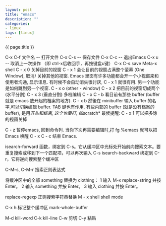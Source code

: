 ```yaml
---
layout: post
title: "emacs"
description: ""
categories:    
- linux
tags: [linux]
---
```

{{ page.title }}

C-x C-f 文件名 -- 打开文件
C-x C-s -- 保存文件
C-x C-c -- 退出Emacs
C-x u -- 取消上一次操作 （即 ctrl-x后收回手，再按键盘u键）
C-x C-s save 
Meta-x shell 
C - x 0 关掉目前的视窗
C - x 1 会让目前的视窗占满整个萤幕 (One Window),
取消/ 关掉其他的视窗.
Emacs 里面有许多功能都会开一个小视窗来和使用者沟通, 显示讯息.
有时候不会自动消失很讨厌, C - x 1 就很有用.
另一个功能是如何跳到另一个视窗.
C - x o (other - window)
C - x 2 把目前的视窗切成两个 (水平分割)
C - x 3 (垂直分割)
多档编辑
C - x C - b 看目前有那些 buffer (buffer 就是 emacs 放开起的档案的地方).
C - x b 然後在 minibuffer 输入 buffer 的名字,可以切换编辑 buffer.
TAB 键也有作用. 有些内部的 buffer (就是没有档案的 buffer),
是用*开头和结束, 这个也要打, 如*scratch*
最候提醒:
C - x 1 可以把多馀的视窗关掉

C - z 暂停emacs, 回到命令列. 当你下次再需要编辑时,打 fg %emacs
就可以把 Emacs 唤醒
C - x C - c 结束 Emacs.

isearch-forward 函数，绑定到 C-s。它从缓冲区中光标处开始前向搜索文本。要重复搜索或移到下一个匹配项，可以再次输入 C-s
isearch-backward 绑定到 C-r，它将逆向搜索整个缓冲区

C-M-s, C-M-r 搜索正则表达式

将缓冲区中的全部 something 替换为 clothing：
1 输入 M-x replace-string 并按 Enter。
2 输入 something 并按 Enter。
3 输入 clothing 并按 Enter。

replace-regexp 正则搜索字符串替换
M - x shell shell mode

C-x h 标记整个缓冲区 mark-whole-buffer

M-d	kill-word
C-k	kill-line
C-w 剪切
C-y 粘贴
